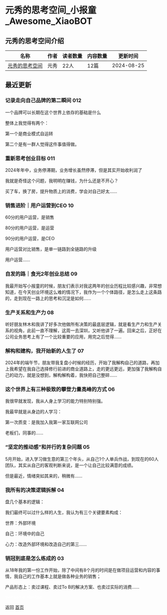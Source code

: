 # 元秀的思考空间_小报童_Awesome_XiaoBOT

## 元秀的思考空间介绍
>   
  


|名称|作者|读者数量|内容数量|更新时间|
|---|---|---|---|---|
|[元秀的思考空间](https://xiaobot.net/p/yuanxiu001?refer=0b133df9-27dc-423b-8101-639049001c13)|元秀|22人|12篇|2024-08-25|

## 最近更新
### 记录走向自己品牌的第二瞬间 012

一个品牌可以长期在这个世界上依存的基础是什么

整体上我觉得有两个：

第一个是商业模式自运转

第二个是有一群人觉得这件事值得做。

### 重新思考创业目标 011

2024年年中，业务停滞期，业务增长虽然停滞，但是其实开始收利润了

我就是奇怪这个问题，我明明在赚钱，为什么还是不开心？

买了车，换了房，提升物质上的消费，学会对自己好太......

### 销售进阶｜用户运营到CEO 10

60分的用户运营，是销售

80分的用户运营，是运营

90分的用户运营，是CEO

用户运营对比销售，是单一链路到全链路的升级

用户运营......

### 自发的路｜食光2年创业总结 09

我最开始写小报童的时候，朋友们表示对我这两年的创业历程比较感兴趣，非常想知道，在今天创业环境这么难的情况下，我作为一个个体路径，是怎么走上这条路的，走到现在一路上的思考和沉淀是如何......

### 生产关系和生产力 08

听好朋友林木和我讲了好多次他做所有决策的最底层逻辑，就是看生产力和生产关系的视角，此前一直不理解，这周一去深圳，又听他讲了一遍。回来之后，正好在公司业务思考上有了一个比较重要的应用，用完之后觉得......

### 解构和建构，我开始新的人生了 07

2024年的端午节，朋友带我复盘小时候的经历，开始了我解构自己的道路，再加上我希望在我自己选择修行前进的商业道路上，走的更远更远，更加强了我解构自己的动力，就是没想到，解构解构着，我快把自己整碎......

### 这个世界上有三种极致的攀登力量高峰的方式 06

我很早就发现，我从人身上学习的能力特别特别强。

我最早就是从身边的人学习：

第一次质变：是我加入我第一家互联网公司

老板们，同事的......

### “坚定的推动感”和并行的复杂问题 05

5月开始，进入学习做生意的第三个年头，从自己1个人单兵作战，到现在的60人团队，其实从自己的客观判断来说，是一个让自己比较满意的成绩。

但是最近，情绪突如其来的，稍微有......

### 我所有的决策逻辑拆解 04

盘几个基本的逻辑：

我们最终可以过什么样的人生，我认为有三个关键要素构成：

世界：外部环境

自己：环境中的自己

心力：改造外部环境和改造自己的第三......

### 销冠到底是怎么练成的 03

从18年我的第一份工作开始，除了中间有8个月的时间是在做项目运营和内容的事情，我自己的工作基本上就是做各种业务的销售；

产品形态上：卖过课程、卖过To B的解决方案、也卖过实际的消费......


<a href="https://github.com/Reno9527/awesome-xiaobot" style="color: white; text-decoration: none;">awesome-xiaobot</a>

返回 [首页](../README.md)
